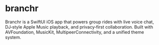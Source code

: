 # branchr
Branchr is a SwiftUI iOS app that powers group rides with live voice chat, DJ‑style Apple Music playback, and privacy‑first collaboration. Built with AVFoundation, MusicKit, MultipeerConnectivity, and a unified theme system.
